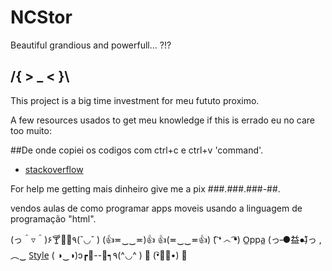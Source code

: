#  NCStor

Beautiful grandious and powerfull...
       ?!?
## /{ > _ < }\

This project is a big time investment for meu fututo proximo.

A few resources usados to get meu knowledge if this is errado eu no care too muito:
 
##De onde copiei os codigos com ctrl+c e ctrl+v 'command'.

- [stackoverflow](https://pt.stackoverflow.com/)

For help  me getting mais dinheiro give me a pix ###.###.###-##.

vendos aulas de como programar apps moveis usando a linguagem de programação "html".




(っ＾▿＾)۶🍸🌟🍺٩(˘◡˘ )
(👍≖‿‿≖)👍 👍(≖‿‿≖👍)
( ͡❛ ෴ ͡❛)
O̲ppa̲ (っ-̶●̃益●̶̃)っ ,︵‿ S̲t̲yl̲e̲
( ◑‿◑)ɔ┏🍟--🍔┑٩(^◡^ )
💪 (•︡益︠•) 👊
